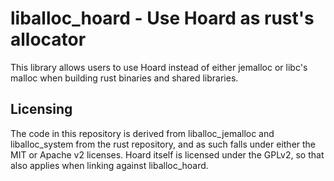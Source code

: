 liballoc_hoard - Use Hoard as rust's allocator
==============================================

This library allows users to use Hoard instead of either jemalloc or
libc's malloc when building rust binaries and shared libraries.

Licensing
---------

The code in this repository is derived from liballoc_jemalloc and
liballoc_system from the rust repository, and as such falls under
either the MIT or Apache v2 licenses.  Hoard itself is licensed under
the GPLv2, so that also applies when linking against liballoc_hoard.
